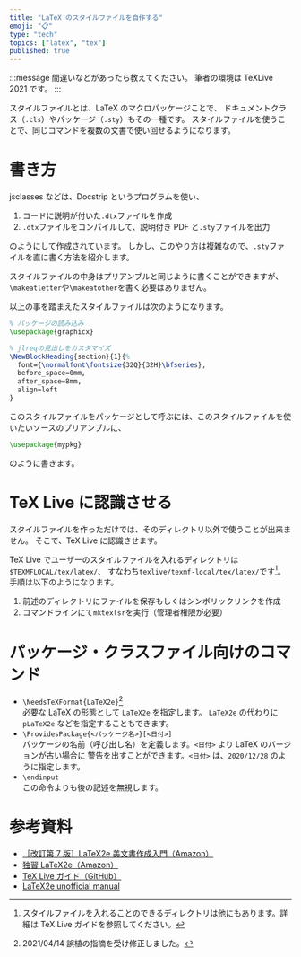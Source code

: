 ```yaml
---
title: "LaTeX のスタイルファイルを自作する"
emoji: "📋"
type: "tech"
topics: ["latex", "tex"]
published: true
---
```


:::message
間違いなどがあったら教えてください。
筆者の環境は TeXLive 2021 です。
:::

スタイルファイルとは、LaTeX のマクロパッケージことで、
ドキュメントクラス（`.cls`）やパッケージ（`.sty`）もその一種です。
スタイルファイルを使うことで、同じコマンドを複数の文書で使い回せるようになります。

# 書き方

jsclasses などは、Docstrip というプログラムを使い、

1. コードに説明が付いた`.dtx`ファイルを作成
2. `.dtx`ファイルをコンパイルして、説明付き PDF と`.sty`ファイルを出力

のようにして作成されています。
しかし、このやり方は複雑なので、`.sty`ファイルを直に書く方法を紹介します。

スタイルファイルの中身はプリアンブルと同じように書くことができますが、
`\makeatletter`や`\makeatother`を書く必要はありません。

以上の事を踏まえたスタイルファイルは次のようになります。

```LaTeX
% パッケージの読み込み
\usepackage{graphicx}

% jlreqの見出しをカスタマイズ
\NewBlockHeading{section}{1}{%
  font={\normalfont\fontsize{32Q}{32H}\bfseries},
  before_space=0mm,
  after_space=8mm,
  align=left
}
```

このスタイルファイルをパッケージとして呼ぶには、このスタイルファイルを使いたいソースのプリアンブルに、

```LaTeX
\usepackage{mypkg}
```

のように書きます。

# TeX Live に認識させる

スタイルファイルを作っただけでは、そのディレクトリ以外で使うことが出来ません。
そこで、TeX Live に認識させます。

TeX Live でユーザーのスタイルファイルを入れるディレクトリは`$TEXMFLOCAL/tex/latex/`、
すなわち`texlive/texmf-local/tex/latex/`です[^directory]。
手順は以下のようになります。

[^directory]: スタイルファイルを入れることのできるディレクトリは他にもあります。詳細は TeX Live ガイドを参照してください。

1. 前述のディレクトリにファイルを保存もしくはシンボリックリンクを作成
2. コマンドラインにて`mktexlsr`を実行（管理者権限が必要）

# パッケージ・クラスファイル向けのコマンド

- `\NeedsTeXFormat{LaTeX2e}`[^typo]\
  必要な LaTeX の形態として `LaTeX2e` を指定します。
  `LaTeX2e` の代わりに `pLaTeX2e` などを指定することもできます。
- `\ProvidesPackage{<パッケージ名>}[<日付>]`\
  パッケージの名前（呼び出し名）を定義します。`<日付>` より LaTeX のバージョンが古い場合に
  警告を出すことができます。`<日付>` は、`2020/12/28` のように指定します。
- `\endinput`\
  この命令よりも後の記述を無視します。

[^typo]: 2021/04/14 誤植の指摘を受け修正しました。

# 参考資料

- [［改訂第 7 版］LaTeX2e 美文書作成入門（Amazon）](https://www.amazon.co.jp/%E6%94%B9%E8%A8%82%E7%AC%AC7%E7%89%88-LaTeX2%CE%B5%E7%BE%8E%E6%96%87%E6%9B%B8%E4%BD%9C%E6%88%90%E5%85%A5%E9%96%80-%E5%A5%A5%E6%9D%91-%E6%99%B4%E5%BD%A6/dp/4774187054)
- [独習 LaTeX2e（Amazon）](https://www.amazon.co.jp/%E7%8B%AC%E7%BF%92-LaTeX2%CE%B5-%E5%90%89%E6%B0%B8-%E5%BE%B9%E7%BE%8E/dp/4798115363)
- [TeX Live ガイド（GitHub）](https://github.com/wtsnjp/texlive-ja)
- [LaTeX2e unofficial manual](https://latexref.xyz/_005cendinput.html)
